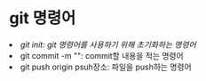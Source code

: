 # git 명령어

<ui>
<li><em>git init: git 명령어를 사용하기 위해 초기화하는 명령어</em></li>
<li>git commit -m "": commit할 내용을 적는 명령어</li>
<li>git push origin psuh장소: 파일을 push하는 명령어</li>
</ul>
